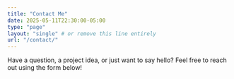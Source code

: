 ```yaml
---
title: "Contact Me"
date: 2025-05-11T22:30:00-05:00
type: "page"
layout: "single" # or remove this line entirely
url: "/contact/"
---
```

Have a question, a project idea, or just want to say hello? Feel free to reach out using the form below!

